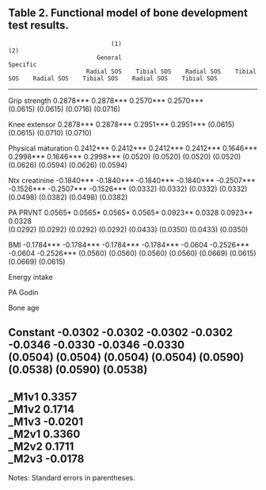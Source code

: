 Table 2. Functional model of bone development test results.
-----------------------------------------------------------------------------------------------------------------------------------------
                                 (1)                                                     (2)                                             
                             General                                                Specific                                             
                          Radial SOS    Tibial SOS    Radial SOS    Tibial SOS    Radial SOS    Tibial SOS    Radial SOS    Tibial SOS   
-----------------------------------------------------------------------------------------------------------------------------------------
Grip strength                 0.2878***                   0.2878***                   0.2570***                   0.2570***              
                            (0.0615)                    (0.0615)                    (0.0716)                    (0.0716)                 

Knee extensor                               0.2878***                   0.2878***                   0.2951***                   0.2951***
                                          (0.0615)                    (0.0615)                    (0.0710)                    (0.0710)   

Physical maturation           0.2412***     0.2412***     0.2412***     0.2412***     0.1646***     0.2998***     0.1646***     0.2998***
                            (0.0520)      (0.0520)      (0.0520)      (0.0520)      (0.0626)      (0.0594)      (0.0626)      (0.0594)   

Ntx creatinine               -0.1840***    -0.1840***    -0.1840***    -0.1840***    -0.2507***    -0.1526***    -0.2507***    -0.1526***
                            (0.0332)      (0.0332)      (0.0332)      (0.0332)      (0.0498)      (0.0382)      (0.0498)      (0.0382)   

PA PRVNT                      0.0565*       0.0565*       0.0565*       0.0565*       0.0923**      0.0328        0.0923**      0.0328   
                            (0.0292)      (0.0292)      (0.0292)      (0.0292)      (0.0433)      (0.0350)      (0.0433)      (0.0350)   

BMI                          -0.1784***    -0.1784***    -0.1784***    -0.1784***    -0.0604       -0.2526***    -0.0604       -0.2526***
                            (0.0560)      (0.0560)      (0.0560)      (0.0560)      (0.0669)      (0.0615)      (0.0669)      (0.0615)   

Energy intake                                                                                                                            
                                                                                                                                         

PA Godin                                                                                                                                 
                                                                                                                                         

Bone age                                                                                                                                 
                                                                                                                                         

Constant                     -0.0302       -0.0302       -0.0302       -0.0302       -0.0346       -0.0330       -0.0346       -0.0330   
                            (0.0504)      (0.0504)      (0.0504)      (0.0504)      (0.0590)      (0.0538)      (0.0590)      (0.0538)   
-----------------------------------------------------------------------------------------------------------------------------------------
_M1v1                         0.3357                                                                                                     
_M1v2                         0.1714                                                                                                     
_M1v3                        -0.0201                                                                                                     
_M2v1                                                                                 0.3360                                             
_M2v2                                                                                 0.1711                                             
_M2v3                                                                                -0.0178                                             
-----------------------------------------------------------------------------------------------------------------------------------------
Notes: Standard errors in parentheses.
